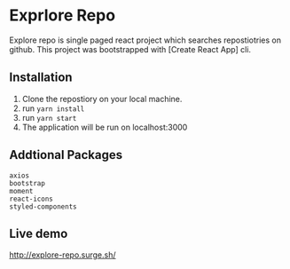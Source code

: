 # Exprlore Repo 
Explore repo is single paged react project which searches repostiotries on github.
This project was bootstrapped with [Create React App] cli.

## Installation
  1. Clone the repostiory on your local machine.
  2. run `yarn install`
  3. run `yarn start`
  4. The application will be run on localhost:3000

## Addtional Packages
    axios
    bootstrap
    moment
    react-icons
    styled-components

## Live demo
  http://explore-repo.surge.sh/
